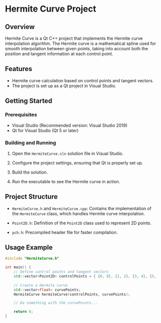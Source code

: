 # Hermite Curve Project

## Overview

Hermite Curve is a Qt C++ project that implements the Hermite curve interpolation algorithm. The Hermite curve is a mathematical spline used for smooth interpolation between given points, taking into account both the position and tangent information at each control point.

## Features

- Hermite curve calculation based on control points and tangent vectors.
- The project is set up as a Qt project in Visual Studio.

## Getting Started

### Prerequisites

- Visual Studio (Recommended version: Visual Studio 2019)
- Qt for Visual Studio (Qt 5 or later)

### Building and Running

1. Open the `HermiteCurve.sln` solution file in Visual Studio.

2. Configure the project settings, ensuring that Qt is properly set up.

3. Build the solution.

4. Run the executable to see the Hermite curve in action.

## Project Structure

- `HermiteCurve.h` and `HermiteCurve.cpp`: Contains the implementation of the `HermiteCurve` class, which handles Hermite curve interpolation.

- `Point2D.h`: Definition of the `Point2D` class used to represent 2D points.

- `pch.h`: Precompiled header file for faster compilation.

## Usage Example

```cpp
#include "HermiteCurve.h"

int main() {
    // Define control points and tangent vectors
    std::vector<Point2D> controlPoints = { {0, 0}, {1, 2}, {3, 4}, {5, 6} };
    
    // Create a Hermite curve
    std::vector<float> curvePoints;
    HermiteCurve hermiteCurve(controlPoints, curvePoints);

    // Do something with the curvePoints...

    return 0;
}
